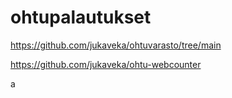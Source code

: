 # ohtupalautukset

https://github.com/jukaveka/ohtuvarasto/tree/main

https://github.com/jukaveka/ohtu-webcounter

a
